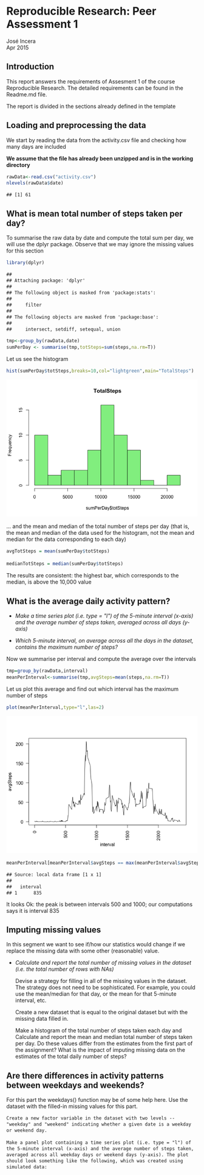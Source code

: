 # Reproducible Research: Peer Assessment 1
José Incera  
Apr 2015  

## Introduction
This report answers the requirements of Assesment 1 of the course Reproducible Research.
The detailed requirements can be found in the Readme.md file.

The report is divided in the sections already defined in the template

## Loading and preprocessing the data

We start by reading the data from the activity.csv file and checking how many days are included

**We assume that the file has already been unzipped and is in the working directory**



```r
rawData<-read.csv("activity.csv")
nlevels(rawData$date)
```

```
## [1] 61
```

## What is mean total number of steps taken per day?

To summarise the raw data by date and compute the total sum per day,  we will use the dplyr package.
Observe that we may ignore the missing values for this section



```r
library(dplyr)
```

```
## 
## Attaching package: 'dplyr'
## 
## The following object is masked from 'package:stats':
## 
##     filter
## 
## The following objects are masked from 'package:base':
## 
##     intersect, setdiff, setequal, union
```

```r
tmp<-group_by(rawData,date)
sumPerDay <- summarise(tmp,totSteps=sum(steps,na.rm=T))
```

Let us see the histogram


```r
hist(sumPerDay$totSteps,breaks=10,col="lightgreen",main="TotalSteps")
```

![](PA1_template_files/figure-html/unnamed-chunk-3-1.png) 

... and the mean and median of the total number of steps per day (that is, the mean and median of the data used for the histogram, not the mean and median for the data corresponding to each day)


```r
avgTotSteps = mean(sumPerDay$totSteps)

medianTotSteps = median(sumPerDay$totSteps)
```

The results are consistent: the highest bar, which corresponds to the median, is above the 10,000 value

## What is the average daily activity pattern?

* *Make a time series plot (i.e. type = "l") of the 5-minute interval (x-axis) and the average number of steps taken, averaged across all days (y-axis)*

* *Which 5-minute interval, on average across all the days in the dataset, contains the maximum number of steps?*

Now we summarise per interval and compute the average over the intervals


```r
tmp=group_by(rawData,interval)
meanPerInterval<-summarise(tmp,avgSteps=mean(steps,na.rm=T))
```

Let us plot this average and find out which interval has the maximum number of steps


```r
plot(meanPerInterval,type="l",las=2)
```

![](PA1_template_files/figure-html/unnamed-chunk-6-1.png) 

```r
meanPerInterval[meanPerInterval$avgSteps == max(meanPerInterval$avgSteps),1]
```

```
## Source: local data frame [1 x 1]
## 
##   interval
## 1      835
```

It looks Ok: the peak is between intervals 500 and 1000; our computations says it is interval 835

## Imputing missing values

In this segment we want to see if/how our statistics would change if we replace the missing data with some other (reasonable) value.

  * *Calculate and report the total number of missing values in the dataset (i.e. the total number of rows with NAs)*
  
  

    Devise a strategy for filling in all of the missing values in the dataset. The strategy does not need to be sophisticated. For example, you could use the mean/median for that day, or the mean for that 5-minute interval, etc.

    Create a new dataset that is equal to the original dataset but with the missing data filled in.

    Make a histogram of the total number of steps taken each day and Calculate and report the mean and median total number of steps taken per day. Do these values differ from the estimates from the first part of the assignment? What is the impact of imputing missing data on the estimates of the total daily number of steps?

## Are there differences in activity patterns between weekdays and weekends?

For this part the weekdays() function may be of some help here. Use the dataset with the filled-in missing values for this part.

    Create a new factor variable in the dataset with two levels -- "weekday" and "weekend" indicating whether a given date is a weekday or weekend day.

    Make a panel plot containing a time series plot (i.e. type = "l") of the 5-minute interval (x-axis) and the average number of steps taken, averaged across all weekday days or weekend days (y-axis). The plot should look something like the following, which was created using simulated data:
